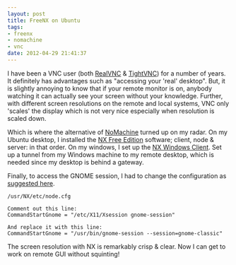 ```yaml
---
layout: post
title: FreeNX on Ubuntu
tags: 
- freenx
- nomachine
- vnc
date: 2012-04-29 21:41:37
---
```


I have been a VNC user (both [RealVNC](http://www.realvnc.com) & [TightVNC](http://www.tightvnc.com/)) for a number of years. It definitely has advantages such as "accessing your 'real' desktop". But, it is slightly annoying to know that if your remote monitor is on, anybody watching it can actually see your screen without your knowledge. Further, with different screen resolutions on the remote and local systems, VNC only 'scales' the display which is not very nice especially when resolution is scaled down.

Which is where the alternative of [NoMachine](www.nomachine.com) turned up on my radar. On my Ubuntu desktop, I installed the [NX Free Edition](http://www.nomachine.com/select-package.php?os=linux&id=1) software; client, node & server: in that order. On my windows, I set up the [NX Windows Client](http://www.nomachine.com/download-package.php?Prod_Id=3655). Set up a tunnel from my Windows machine to my remote desktop, which is needed since my desktop is behind a gateway. 

Finally, to access the GNOME session, I had to change the configuration as [suggested here](http://ubuntuforums.org/showpost.php?p=11586915&postcount=8).

    /usr/NX/etc/node.cfg

    Comment out this line:
    CommandStartGnome = "/etc/X11/Xsession gnome-session"

    And replace it with this line:
    CommandStartGnome = "/usr/bin/gnome-session --session=gnome-classic"

The screen resolution with NX is remarkably crisp & clear. Now I can get to work on remote GUI without squinting!
